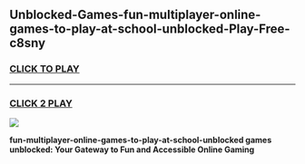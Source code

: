 
## Unblocked-Games-fun-multiplayer-online-games-to-play-at-school-unblocked-Play-Free-c8sny
<h3>
<a href="https://premium76.site?title=fun-multiplayer-online-games-to-play-at-school-unblocked&ref=21A">CLICK TO PLAY</a></h3>
<hr>

<h3>
<a href="https://premium76.site?title=fun-multiplayer-online-games-to-play-at-school-unblocked&ref=21A">CLICK 2 PLAY</a>
  
</h3>

<a href="https://premium76.site?title=fun-multiplayer-online-games-to-play-at-school-unblocked&ref=21A"><img src="https://clearcache.store/games.png"></a>


**fun-multiplayer-online-games-to-play-at-school-unblocked games unblocked: Your Gateway to Fun and Accessible Online Gaming**
